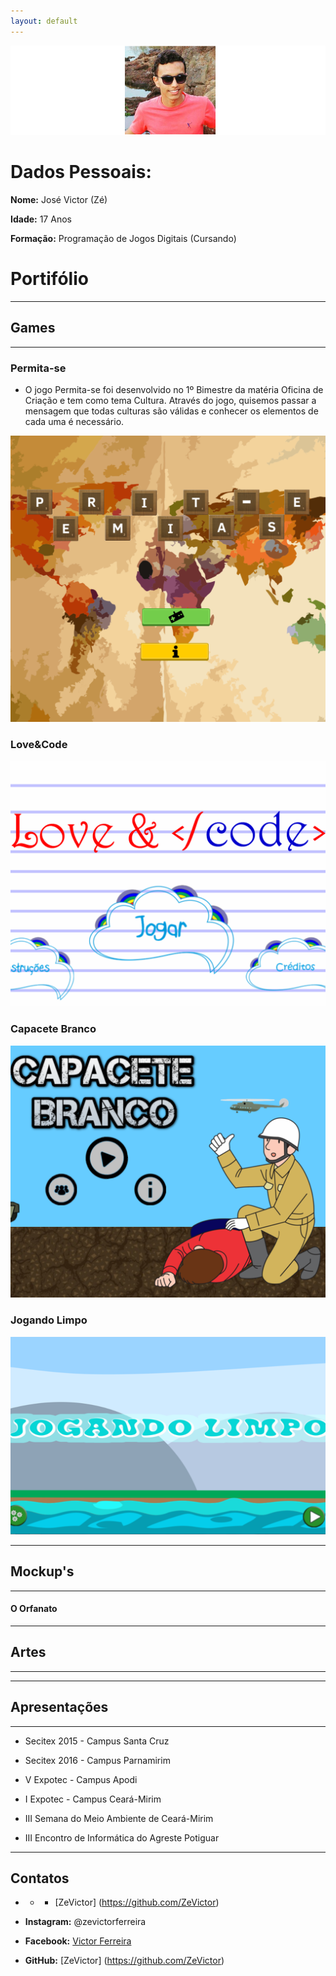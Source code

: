 ```yaml
---
layout: default
---
```




![Autor](Eu3.png)

# Dados Pessoais:

**Nome:** José Victor (Zé)

**Idade:** 17 Anos

**Formação:** Programação de Jogos Digitais (Cursando)

# Portifólio

* * *

## Games

* * *

### Permita-se

* O jogo Permita-se foi desenvolvido no 1º Bimestre da matéria Oficina de Criação e tem como tema Cultura. Através do jogo, quisemos passar a mensagem que todas culturas são válidas e conhecer os elementos de cada uma é necessário. 

[![](J1.PNG)](https://zevictor.github.io/Permita-se/)

### Love&Code

[![](J2.PNG)](https://zevictor.github.io/Love&Code/)

### Capacete Branco

[![](J3.PNG)](https://zevictor.github.io/CapWhite/)

### Jogando Limpo

[![](J4.PNG)](https://zevictor.github.io/ProjetoJogo/)

* * *

## Mockup's

* * *

#### O Orfanato

* * *

## Artes

* * *

* * *

## Apresentações

* * *

* Secitex 2015 - Campus Santa Cruz

* Secitex 2016 - Campus Parnamirim

* V Expotec - Campus Apodi

* I Expotec - Campus Ceará-Mirim

* III Semana do Meio Ambiente de Ceará-Mirim

* III Encontro de Informática do Agreste Potiguar

* * *

## Contatos

* * * [ZeVictor] (https://github.com/ZeVictor)

* **Instagram:** @zevictorferreira
* **Facebook:** [Victor Ferreira](https://www.facebook.com/victor.gatopb)
* **GitHub:**  [ZeVictor] (https://github.com/ZeVictor)

